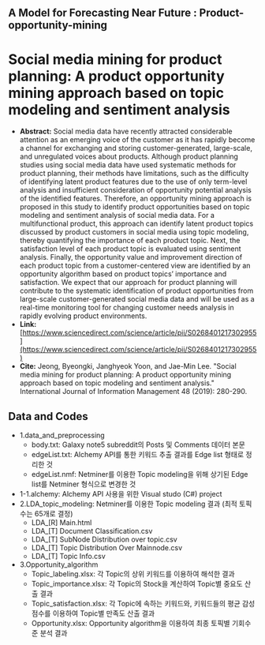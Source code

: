 ## A Model for Forecasting Near Future : Product-opportunity-mining
# Social media mining for product planning: A product opportunity mining approach based on topic modeling and sentiment analysis
- **Abstract:** Social media data have recently attracted considerable attention as an emerging voice of the customer as it has rapidly become a channel for exchanging and storing customer-generated, large-scale, and unregulated voices about products. Although product planning studies using social media data have used systematic methods for product planning, their methods have limitations, such as the difficulty of identifying latent product features due to the use of only term-level analysis and insufficient consideration of opportunity potential analysis of the identified features. Therefore, an opportunity mining approach is proposed in this study to identify product opportunities based on topic modeling and sentiment analysis of social media data. For a multifunctional product, this approach can identify latent product topics discussed by product customers in social media using topic modeling, thereby quantifying the importance of each product topic. Next, the satisfaction level of each product topic is evaluated using sentiment analysis. Finally, the opportunity value and improvement direction of each product topic from a customer-centered view are identified by an opportunity algorithm based on product topics’ importance and satisfaction. We expect that our approach for product planning will contribute to the systematic identification of product opportunities from large-scale customer-generated social media data and will be used as a real-time monitoring tool for changing customer needs analysis in rapidly evolving product environments.
- **Link:** [https://www.sciencedirect.com/science/article/pii/S0268401217302955](https://www.sciencedirect.com/science/article/pii/S0268401217302955)
- **Cite:** Jeong, Byeongki, Janghyeok Yoon, and Jae-Min Lee. "Social media mining for product planning: A product opportunity mining approach based on topic modeling and sentiment analysis." International Journal of Information Management 48 (2019): 280-290.

## Data and Codes
- 1.data_and_preprocessing
  - body.txt: Galaxy note5 subreddit의 Posts 및 Comments 데이터 본문  
  - edgeList.txt: Alchemy API를 통한 키워드 추출 결과를 Edge list 형태로 정리한 것
  - edgeList.nmf: Netminer를 이용한 Topic modeling을 위해 상기된 Edge list를 Netminer 형식으로 변경한 것 
- 1-1.alchemy: Alchemy API 사용을 위한 Visual studo (C#) project 
- 2.LDA_topic_modeling: Netminer를 이용한 Topic modeling 결과 (최적 토픽 수는 65개로 결정)
  - LDA_[R] Main.html
  - LDA_[T] Document Classification.csv
  - LDA_[T] SubNode Distribution over topic.csv
  - LDA_[T] Topic Distribution Over Mainnode.csv
  - LDA_[T] Topic Info.csv
- 3.Opportunity_algorithm
  - Topic_labeling.xlsx: 각 Topic의 상위 키워드를 이용하여 해석한 결과 
  - Topic_importance.xlsx: 각 Topic의 Stock을 계산하여 Topic별 중요도 산출 결과
  - Topic_satisfaction.xlsx: 각 Topic에 속하는 키워드와, 키워드들의 평균 감성점수를 이용하여 Topic별 만족도 산출 결과
  - Opportunity.xlsx: Opportunity algorithm을 이용하여 최종 토픽별 기회수준 분석 결과
